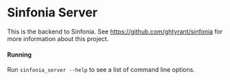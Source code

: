 # Sinfonia Server

This is the backend to Sinfonia. See https://github.com/ghtyrant/sinfonia for more information about this project.

#### Running
Run `sinfonia_server --help` to see a list of command line options.
